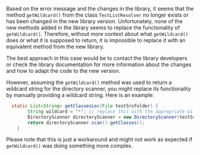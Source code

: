 Based on the error message and the changes in the library, it seems that the method `getWildcard()` from the class `TestListResolver` no longer exists or has been changed in the new library version. Unfortunately, none of the new methods added in the library seems to replace the functionality of `getWildcard()`. Therefore, without more context about what `getWildcard()` does or what it is supposed to return, it is impossible to replace it with an equivalent method from the new library. 

The best approach in this case would be to contact the library developers or check the library documentation for more information about the changes and how to adapt the code to the new version. 

However, assuming the `getWildcard()` method was used to return a wildcard string for the directory scanner, you might replace its functionality by manually providing a wildcard string. Here is an example:

```java
  static List<String> getClassesLoc(File testSrcFolder) {
        String wildcard = "*"; // replace this with the appropriate wildcard string
        DirectoryScanner directoryScanner = new DirectoryScanner(testSrcFolder, wildcard);
        return directoryScanner.scan().getClasses();
    }
```
Please note that this is just a workaround and might not work as expected if `getWildcard()` was doing something more complex.